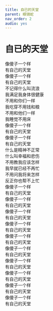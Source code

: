 ```yaml
---
title: 自已的天堂
parent: 眼镜蛇
nav_order: 2
audio: yes
---
```


# 自已的天堂

像傻子一个样  
有自己的天堂  
像傻子一个样  
有自己的天堂  
不记得什么叫流浪  
我满足我身体很健康  
不用和你们一样  
我吃穿不用钱和粮  
不用和他们一样  
我睡觉不用床  
像傻子一个样  
有自己的天堂  
像傻子一个样  
有自己的天堂  
什么是精神不正常  
什么叫幸福和悲伤  
不用教我应该怎样  
我早就已经不再忙  
不用问我将来怎样  
反正你也帮不上忙  
像傻子一个样  
有自己的天堂  
像傻子一个样  
有自己的天堂  
像傻子一个样  
有自己的天堂  
像傻子一个样  
有自己的天堂  
像傻子一个样  
有自己的天堂  
像傻子一个样  
有自己的天堂  
像傻子一个样  
有自己的天堂  
像傻子一个样  
有自己的天堂  
像傻子一个样  
有自己的天堂  
像傻子一个样  
有自己的天堂